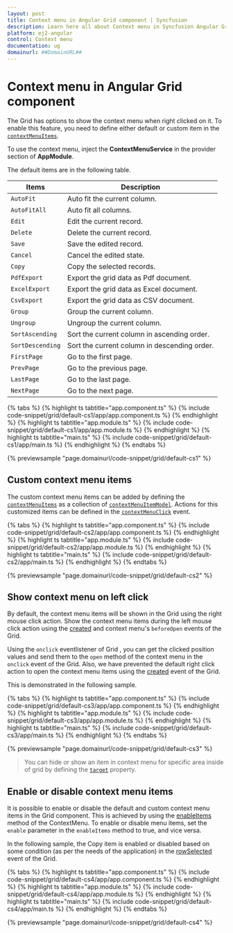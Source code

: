 ```yaml
---
layout: post
title: Context menu in Angular Grid component | Syncfusion
description: Learn here all about Context menu in Syncfusion Angular Grid component of Syncfusion Essential JS 2 and more.
platform: ej2-angular
control: Context menu 
documentation: ug
domainurl: ##DomainURL##
---
```


# Context menu in Angular Grid component

The Grid has options to show the context menu when right clicked on it. To enable this feature, you need to define either default or custom item in the [`contextMenuItems`](https://ej2.syncfusion.com/angular/documentation/api/grid/#contextmenuitems).

To use the context menu, inject the **ContextMenuService** in the provider section of **AppModule**.

The default items are in the following table.

Items| Description
----|----
`AutoFit`|  Auto fit the current column.
`AutoFitAll` | Auto fit all columns.
`Edit`|  Edit the current record.
`Delete` | Delete the current record.
`Save` | Save the edited record.
`Cancel` | Cancel the edited state.
`Copy` | Copy the selected records.
`PdfExport` | Export the grid data as Pdf document.
`ExcelExport` | Export the grid data as Excel document.
`CsvExport` | Export the grid data as CSV document.
`Group` | Group the current column.
`Ungroup` | Ungroup the current column.
`SortAscending` | Sort the current column in ascending order.
`SortDescending` | Sort the current column in descending order.
`FirstPage` | Go to the first page.
`PrevPage` | Go to the previous page.
`LastPage` | Go to the last page.
`NextPage` | Go to the next page.

{% tabs %}
{% highlight ts tabtitle="app.component.ts" %}
{% include code-snippet/grid/default-cs1/app/app.component.ts %}
{% endhighlight %}
{% highlight ts tabtitle="app.module.ts" %}
{% include code-snippet/grid/default-cs1/app/app.module.ts %}
{% endhighlight %}
{% highlight ts tabtitle="main.ts" %}
{% include code-snippet/grid/default-cs1/app/main.ts %}
{% endhighlight %}
{% endtabs %}
  
{% previewsample "page.domainurl/code-snippet/grid/default-cs1" %}

## Custom context menu items

The custom context menu items can be added by defining the [`contextMenuItems`](https://ej2.syncfusion.com/angular/documentation/api/grid/#contextmenuitems) as a collection of [`contextMenuItemModel`](https://ej2.syncfusion.com/angular/documentation/api/grid/contextMenuItemModel). Actions for this customized items can be defined in the [`contextMenuClick`](https://ej2.syncfusion.com/angular/documentation/api/grid/#contextmenuclick) event.

{% tabs %}
{% highlight ts tabtitle="app.component.ts" %}
{% include code-snippet/grid/default-cs2/app/app.component.ts %}
{% endhighlight %}
{% highlight ts tabtitle="app.module.ts" %}
{% include code-snippet/grid/default-cs2/app/app.module.ts %}
{% endhighlight %}
{% highlight ts tabtitle="main.ts" %}
{% include code-snippet/grid/default-cs2/app/main.ts %}
{% endhighlight %}
{% endtabs %}
  
{% previewsample "page.domainurl/code-snippet/grid/default-cs2" %}

## Show context menu on left click

By default, the context menu items will be shown in the Grid using the right mouse click action. Show the context menu items during the left mouse click action using the [created](https://ej2.syncfusion.com/angular/documentation/api/grid/#created) and context menu's `beforeOpen` events of the Grid.

Using the `onclick` eventlistener of Grid , you can get the clicked position values and send them to the `open` method of the context menu in the `onclick` event of the Grid. Also, we have prevented the default right click action to open the context menu items using the [created](https://ej2.syncfusion.com/angular/documentation/api/grid/#created) event of the Grid.

This is demonstrated in the following sample.

{% tabs %}
{% highlight ts tabtitle="app.component.ts" %}
{% include code-snippet/grid/default-cs3/app/app.component.ts %}
{% endhighlight %}
{% highlight ts tabtitle="app.module.ts" %}
{% include code-snippet/grid/default-cs3/app/app.module.ts %}
{% endhighlight %}
{% highlight ts tabtitle="main.ts" %}
{% include code-snippet/grid/default-cs3/app/main.ts %}
{% endhighlight %}
{% endtabs %}
  
{% previewsample "page.domainurl/code-snippet/grid/default-cs3" %}

> You can hide or show an item in context menu for specific area inside of grid by defining the [`target`](https://ej2.syncfusion.com/angular/documentation/api/grid/contextMenuItemModel/#target) property.

## Enable or disable context menu items

It is possible to enable or disable the default and custom context menu items in the Grid component. This is achieved by using the [enableItems](https://ej2.syncfusion.com/angular/documentation/api/context-menu/#enableitems) method of the ContextMenu. To enable or disable menu items, set the `enable` parameter in the `enableItems` method to true, and vice versa.

In the following sample, the Copy item is enabled or disabled based on some condition (as per the needs of the application) in the [rowSelected](https://ej2.syncfusion.com/angular/documentation/api/grid#rowselected) event of the Grid.

{% tabs %}
{% highlight ts tabtitle="app.component.ts" %}
{% include code-snippet/grid/default-cs4/app/app.component.ts %}
{% endhighlight %}
{% highlight ts tabtitle="app.module.ts" %}
{% include code-snippet/grid/default-cs4/app/app.module.ts %}
{% endhighlight %}
{% highlight ts tabtitle="main.ts" %}
{% include code-snippet/grid/default-cs4/app/main.ts %}
{% endhighlight %}
{% endtabs %}
  
{% previewsample "page.domainurl/code-snippet/grid/default-cs4" %}